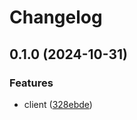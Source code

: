 # Changelog

## 0.1.0 (2024-10-31)


### Features

* client ([328ebde](https://www.github.com/brokeyourbike/opticash-api-client-php/commit/328ebde3ddf53e2240a2507b70d8447cd7de157d))
